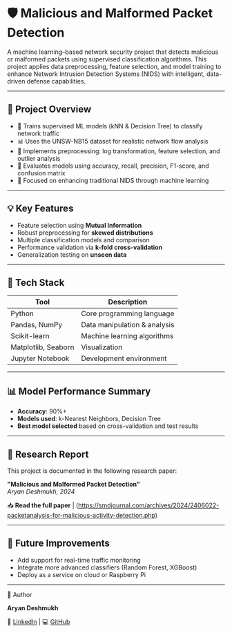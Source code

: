 # 🛡️ Malicious and Malformed Packet Detection

A machine learning–based network security project that detects malicious or malformed packets using supervised classification algorithms. This project applies data preprocessing, feature selection, and model training to enhance Network Intrusion Detection Systems (NIDS) with intelligent, data-driven defense capabilities.

---

## 📘 Project Overview

- 🧠 Trains supervised ML models (kNN & Decision Tree) to classify network traffic
- 📊 Uses the UNSW-NB15 dataset for realistic network flow analysis
- 🧹 Implements preprocessing: log transformation, feature selection, and outlier analysis
- 🧪 Evaluates models using accuracy, recall, precision, F1-score, and confusion matrix
- 🔬 Focused on enhancing traditional NIDS through machine learning

---

## 💡 Key Features

- Feature selection using **Mutual Information**
- Robust preprocessing for **skewed distributions**
- Multiple classification models and comparison
- Performance validation via **k-fold cross-validation**
- Generalization testing on **unseen data**

---

## 🧰 Tech Stack

| Tool | Description |
|------|-------------|
| Python | Core programming language |
| Pandas, NumPy | Data manipulation & analysis |
| Scikit-learn | Machine learning algorithms |
| Matplotlib, Seaborn | Visualization |
| Jupyter Notebook | Development environment |

---

## 📊 Model Performance Summary

- **Accuracy**: 90%+
- **Models used**: k-Nearest Neighbors, Decision Tree
- **Best model selected** based on cross-validation and test results

---

## 📄 Research Report

This project is documented in the following research paper:

**"Malicious and Malformed Packet Detection"**  
_Aryan Deshmukh, 2024_

📥 **Read the full paper** | (https://smdjournal.com/archives/2024/2406022-packetanalysis-for-malicious-activity-detection.php)

---

## 🌱 Future Improvements

 - Add support for real-time traffic monitoring
 - Integrate more advanced classifiers (Random Forest, XGBoost)
 - Deploy as a service on cloud or Raspberry Pi

---

👤 Author

**Aryan Deshmukh**

🔗 [LinkedIn](https://www.linkedin.com/in/aryan-deshmukh-0531321b6) | 💻 [GitHub](https://github.com/ColonialCreature)
